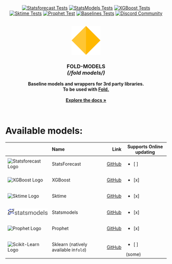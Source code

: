<p align="center">
  <a href="https://github.com/dream-faster/fold-models/actions/workflows/test-statsforecast.yaml"><img alt="Statsforecast Tests" src="https://github.com/dream-faster/fold-models/actions/workflows/test-statsforecast.yaml/badge.svg"/></a>
  <a href="https://github.com/dream-faster/fold-models/actions/workflows/test-statsmodels.yaml"><img alt="StatsModels Tests" src="https://github.com/dream-faster/fold-models/actions/workflows/test-statsmodels.yaml/badge.svg"/></a>
  <a href="https://github.com/dream-faster/fold-models/actions/workflows/test-xgboost.yaml"><img alt="XGBoost Tests" src="https://github.com/dream-faster/fold-models/actions/workflows/test-xgboost.yaml/badge.svg"/></a>
  <a href="https://github.com/dream-faster/fold-models/actions/workflows/test-sktime.yaml"><img alt="Sktime Tests" src="https://github.com/dream-faster/fold-models/actions/workflows/test-sktime.yaml/badge.svg"/></a>
  <a href="https://github.com/dream-faster/fold-models/actions/workflows/test-prophet.yaml"><img alt="Prophet Test" src="https://github.com/dream-faster/fold-models/actions/workflows/test-prophet.yaml/badge.svg"/></a>
  <a href="https://github.com/dream-faster/fold-models/actions/workflows/test-baselines.yaml"><img alt="Baselines Tests" src="https://github.com/dream-faster/fold-models/actions/workflows/test-baselines.yaml/badge.svg"/></a>
  <a href="https://discord.gg/EKJQgfuBpE"><img alt="Discord Community" src="https://img.shields.io/badge/Discord-%235865F2.svg?logo=discord&logoColor=white"></a>
</p>

<!-- PROJECT LOGO -->

<br />
<div align="center">
  <a href="https://dream-faster.github.io/fold/">
    <img src="https://raw.githubusercontent.com/dream-faster/fold-models/main/docs/images/logo.svg" alt="Logo" width="90" >
  </a>
<h3 align="center"><b>FOLD-MODELS</b><br> <i>(/fold models/)</i></h3>
  <p align="center">
    <b>Baseline models and wrappers for 3rd party libraries.
    <br/>To be used with  <a href='https://github.com/dream-faster/fold'>Fold.</a> </b><br>
    <br/>
    <a href="https://dream-faster.github.io/fold-models/"><strong>Explore the docs »</strong></a>
  </p>
</div>
<br />

# Available models:


|                                                                                                                                                                                                                                             | Name                                  |                                                         Link | Supports Online updating |
| :-------------------------------------------------------------------------------------------------------------------------------------------------------------------------------------------------------------------------------------------- | :-------------------------------------- | -------------------------------------------------------------: | -------------------------- |
| <img alt='Statsforecast Logo' src='https://raw.githubusercontent.com/Nixtla/neuralforecast/main/nbs/imgs_indx/logo_mid.png' height=64>                                                                                                      | StatsForecast                         |            [GitHub](https://github.com/Nixtla/statsforecast) | <ul><li>[ ] </li></ul>                   |
| <img alt='XGBoost Logo' src='https://camo.githubusercontent.com/0ea6e7814dd771f740509bbb668d251d485a6e21f12e287be7cc2275e0eab1d1/68747470733a2f2f7867626f6f73742e61692f696d616765732f6c6f676f2f7867626f6f73742d6c6f676f2e737667' height=64> | XGBoost                               |                    [GitHub](https://github.com/dmlc/xgboost) | <ul><li> [x] </li></ul>                     |
| <img alt='Sktime Logo' src='https://github.com/sktime/sktime/raw/main/docs/source/images/sktime-logo.jpg?raw=true' height=64>                                                                                                               | Sktime                                |                   [GitHub](https://github.com/sktime/sktime) | <ul><li> [x]  </li></ul>                      |
| <img alt='Statsmodels Logo' src='https://github.com/statsmodels/statsmodels/raw/main/docs/source/images/statsmodels-logo-v2-horizontal.svg' width=160>                                                                                      | Statsmodels                           |         [GitHub](https://github.com/statsmodels/statsmodels) |<ul><li> [x] </li></ul>                        |
| <img alt='Prophet Logo' src='https://miro.medium.com/v2/resize:fit:964/0*tVCene42rgUTNv9Q.png' width=160>                                                                                                                                   | Prophet                               |                [GitHub](https://github.com/facebook/prophet) | <ul><li> [x] </li></ul>                        |
| <img alt='Scikit-Learn Logo' src='https://raw.githubusercontent.com/scikit-learn/scikit-learn/main/doc/logos/scikit-learn-logo.png' width=160>                                                                                              | Sklearn (natively available in`fold`) | [GitHub](https://github.com/scikit-learn/scikit-learn)<br /> | <ul><li> [ ] </li></ul>    (some)             |
